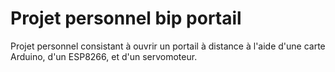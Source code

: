 # Projet personnel bip portail
Projet personnel consistant à ouvrir un portail à distance à l'aide d'une carte Arduino, d'un ESP8266, et d'un servomoteur.
